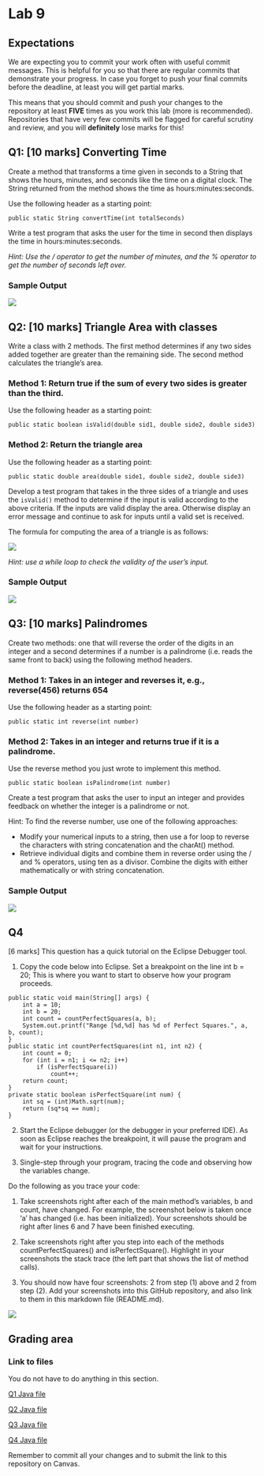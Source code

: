 # Lab 9

## Expectations

We are expecting you to commit your work often with useful commit messages.
This is helpful for you so that there are regular commits that demonstrate your progress. 
In case you forget to push your final commits before the deadline, at least you will get partial marks.

This means that you should commit and push your changes to the repository at least **FIVE** times as you work this lab (more is recommended).
Repositories that have very few commits will be flagged for careful scrutiny and review, and you will **definitely** lose marks for this! 

## Q1: [10 marks] Converting Time

Create a method that transforms a time given in seconds to a String that shows the hours, minutes, and seconds like the time on a digital clock.
The String returned from the method shows the time as hours:minutes:seconds. 

Use the following header as a starting point:

```
public static String convertTime(int totalSeconds)
```

Write a test program that asks the user for the time in second then displays the time in hours:minutes:seconds.

*Hint: Use the / operator to get the number of minutes, and the % operator to get the number of seconds left over.*

### Sample Output

![](Sample_runs.png)

## Q2: [10 marks] Triangle Area with classes

Write a class with 2 methods.
The first method determines if any two sides added together are greater than the remaining side.
The second method calculates the triangle’s area.

### Method 1: Return true if the sum of every two sides is greater than the third.

Use the following header as a starting point:

```
public static boolean isValid(double sid1, double side2, double side3)
```

### Method 2: Return the triangle area

Use the following header as a starting point:

```
public static double area(double side1, double side2, double side3)
```

Develop a test program that takes in the three sides of a triangle and uses the `isValid()` method to determine if the input is valid according to the above criteria.
If the inputs are valid display the area. Otherwise display an error message and continue to ask for inputs until a valid set is received. 

The formula for computing the area of a triangle is as follows:

![](equation.png)

*Hint: use a while loop to check the validity of the user’s input.*

### Sample Output

![](Sample_runs2.png)

## Q3: [10 marks] Palindromes

Create two methods: one that will reverse the order of the digits in an integer and a second determines if a number is a palindrome (i.e. reads the same front to back) using the following method headers.

### Method 1: Takes in an integer and reverses it, e.g., reverse(456) returns 654

Use the following header as a starting point:

```
public static int reverse(int number)
```

### Method 2: Takes in an integer and returns true if it is a palindrome. 

Use the reverse method you just wrote to implement this method.

```
public static boolean isPalindrome(int number)
```

Create a test program that asks the user to input an integer and provides feedback on whether the integer is a palindrome or not. 

Hint: To find the reverse number, use one of the following approaches:

- Modify your numerical inputs to a string, then use a for loop to reverse the characters with string concatenation and the charAt() method.
- Retrieve individual digits and combine them in reverse order using the / and % operators, using ten as a divisor. Combine the digits with either mathematically or with string concatenation. 

### Sample Output

![](Sample_runs3.png)

## Q4

[6 marks] This question has a quick tutorial on the Eclipse Debugger tool.

1. Copy the code below into Eclipse. Set a breakpoint on the line int b = 20; 
This is where you want to start to observe how your program proceeds.

```
public static void main(String[] args) {
	int a = 10;
	int b = 20;
	int count = countPerfectSquares(a, b);
	System.out.printf("Range [%d,%d] has %d of Perfect Squares.", a, b, count);
}
public static int countPerfectSquares(int n1, int n2) {
	int count = 0;
	for (int i = n1; i <= n2; i++) 
		if (isPerfectSquare(i)) 
			count++;
	return count;
}
private static boolean isPerfectSquare(int num) {
	int sq = (int)Math.sqrt(num);
	return (sq*sq == num);
}
```

2. Start the Eclipse debugger (or the debugger in your preferred IDE). As soon as Eclipse reaches the breakpoint, it will pause the program and wait for your instructions.

3. Single-step through your program, tracing the code and observing how the variables change.

Do the following as you trace your code: 

1. Take screenshots right after each of the main method’s variables, b and count, have changed. For example, the screenshot below is taken once ‘a’ has changed (i.e. has been initialized). Your screenshots should be right after lines 6 and 7 have been finished executing.  

2. Take screenshots right after you step into each of the methods countPerfectSquares() and isPerfectSquare(). Highlight in your screenshots the stack trace (the left part that shows the list of method calls).

3. You should now have four screenshots: 2 from step (1) above and 2 from step (2). 
Add your screenshots into this GitHub repository, and also link to them in this markdown file (README.md).

![](printout2.png)

## Grading area

### Link to files

You do not have to do anything in this section.

[Q1 Java file](./Q1.java)

[Q2 Java file](./Q2.java)

[Q3 Java file](./Q3.java)

[Q4 Java file](./Q4.java)

Remember to commit all your changes and to submit the link to this repository on Canvas.
